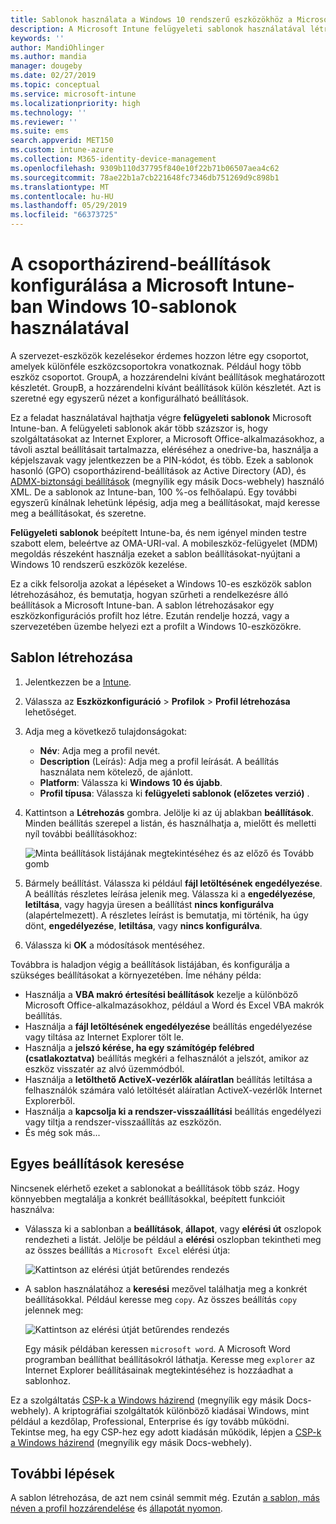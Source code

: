 ```yaml
---
title: Sablonok használata a Windows 10 rendszerű eszközökhöz a Microsoft Intune – Azure |} A Microsoft Docs
description: A Microsoft Intune felügyeleti sablonok használatával létre csoportokat a Windows 10 rendszerű eszközök beállításait. Eszközkonfigurációs profil található ezek a beállítások segítségével szabályozhatja az Office-alkalmazásokhoz, biztonságos, Internet Explorer szolgáltatásai, ki férhet hozzá a onedrive vállalati verzió, távoli asztali szolgáltatások használata, engedélyezze az automatikus lejátszás, beállítása energiagazdálkodási beállításokat, HTTP-nyomtatás, másik felhasználó használja bejelentkezési beállítások, és a vezérlő az eseménynapló méretét.
keywords: ''
author: MandiOhlinger
ms.author: mandia
manager: dougeby
ms.date: 02/27/2019
ms.topic: conceptual
ms.service: microsoft-intune
ms.localizationpriority: high
ms.technology: ''
ms.reviewer: ''
ms.suite: ems
search.appverid: MET150
ms.custom: intune-azure
ms.collection: M365-identity-device-management
ms.openlocfilehash: 9309b110d37795f840e10f22b71b06507aea4c62
ms.sourcegitcommit: 78ae22b1a7cb221648fc7346db751269d9c898b1
ms.translationtype: MT
ms.contentlocale: hu-HU
ms.lasthandoff: 05/29/2019
ms.locfileid: "66373725"
---
```

# <a name="use-windows-10-templates-to-configure-group-policy-settings-in-microsoft-intune"></a>A csoportházirend-beállítások konfigurálása a Microsoft Intune-ban Windows 10-sablonok használatával

A szervezet-eszközök kezelésekor érdemes hozzon létre egy csoportot, amelyek különféle eszközcsoportokra vonatkoznak. Például hogy több eszköz csoportot. GroupA, a hozzárendelni kívánt beállítások meghatározott készletét. GroupB, a hozzárendelni kívánt beállítások külön készletét. Azt is szeretné egy egyszerű nézet a konfigurálható beállítások.

Ez a feladat használatával hajthatja végre **felügyeleti sablonok** Microsoft Intune-ban. A felügyeleti sablonok akár több százszor is, hogy szolgáltatásokat az Internet Explorer, a Microsoft Office-alkalmazásokhoz, a távoli asztal beállításait tartalmazza, eléréséhez a onedrive-ba, használja a képjelszavak vagy jelentkezzen be a PIN-kódot, és több. Ezek a sablonok hasonló (GPO) csoportházirend-beállítások az Active Directory (AD), és [ADMX-biztonsági beállítások](https://docs.microsoft.com/windows/client-management/mdm/understanding-admx-backed-policies) (megnyílik egy másik Docs-webhely) használó XML. De a sablonok az Intune-ban, 100 %-os felhőalapú. Egy további egyszerű kínálnak lehetünk lépésig, adja meg a beállításokat, majd keresse meg a beállításokat, és szeretne.

**Felügyeleti sablonok** beépített Intune-ba, és nem igényel minden testre szabott elem, beleértve az OMA-URI-val. A mobileszköz-felügyelet (MDM) megoldás részeként használja ezeket a sablon beállításokat-nyújtani a Windows 10 rendszerű eszközök kezelése.

Ez a cikk felsorolja azokat a lépéseket a Windows 10-es eszközök sablon létrehozásához, és bemutatja, hogyan szűrheti a rendelkezésre álló beállítások a Microsoft Intune-ban. A sablon létrehozásakor egy eszközkonfigurációs profilt hoz létre. Ezután rendelje hozzá, vagy a szervezetében üzembe helyezi ezt a profilt a Windows 10-eszközökre.

## <a name="create-a-template"></a>Sablon létrehozása

1. Jelentkezzen be a [Intune](https://go.microsoft.com/fwlink/?linkid=2090973).
2. Válassza az **Eszközkonfiguráció** > **Profilok** > **Profil létrehozása** lehetőséget.
3. Adja meg a következő tulajdonságokat:

    - **Név**: Adja meg a profil nevét.
    - **Description** (Leírás): Adja meg a profil leírását. A beállítás használata nem kötelező, de ajánlott.
    - **Platform**: Válassza ki **Windows 10 és újabb**.
    - **Profil típusa**: Válassza ki **felügyeleti sablonok (előzetes verzió)** .

4. Kattintson a **Létrehozás** gombra. Jelölje ki az új ablakban **beállítások**. Minden beállítás szerepel a listán, és használhatja a, mielőtt és melletti nyíl további beállításokhoz:

    ![Minta beállítások listájának megtekintéséhez és az előző és Tovább gomb](./media/administrative-templates-windows/sample-settings-list-next-page.png)

5. Bármely beállítást. Válassza ki például **fájl letöltésének engedélyezése**. A beállítás részletes leírása jelenik meg. Válassza ki a **engedélyezése**, **letiltása**, vagy hagyja üresen a beállítást **nincs konfigurálva** (alapértelmezett). A részletes leírást is bemutatja, mi történik, ha úgy dönt, **engedélyezése**, **letiltása**, vagy **nincs konfigurálva**.
6. Válassza ki **OK** a módosítások mentéséhez.

Továbbra is haladjon végig a beállítások listájában, és konfigurálja a szükséges beállításokat a környezetében. Íme néhány példa:

- Használja a **VBA makró értesítési beállítások** kezelje a különböző Microsoft Office-alkalmazásokhoz, például a Word és Excel VBA makrók beállítás.
- Használja a **fájl letöltésének engedélyezése** beállítás engedélyezése vagy tiltása az Internet Explorer tölt le.
- Használja a **jelszó kérése, ha egy számítógép felébred (csatlakoztatva)** beállítás megkéri a felhasználót a jelszót, amikor az eszköz visszatér az alvó üzemmódból.
- Használja a **letölthető ActiveX-vezérlők aláíratlan** beállítás letiltása a felhasználók számára való letöltését aláíratlan ActiveX-vezérlők Internet Explorerből.
- Használja a **kapcsolja ki a rendszer-visszaállítási** beállítás engedélyezi vagy tiltja a rendszer-visszaállítás az eszközön.
- És még sok más...

## <a name="find-some-settings"></a>Egyes beállítások keresése

Nincsenek elérhető ezeket a sablonokat a beállítások több száz. Hogy könnyebben megtalálja a konkrét beállításokkal, beépített funkcióit használva:

- Válassza ki a sablonban a **beállítások**, **állapot**, vagy **elérési út** oszlopok rendezheti a listát. Jelölje be például a **elérési** oszlopban tekintheti meg az összes beállítás a `Microsoft Excel` elérési útja:

  ![Kattintson az elérési útját betűrendes rendezés](./media/administrative-templates-windows/path-filter-shows-excel-options.png)

- A sablon használatához a **keresési** mezővel találhatja meg a konkrét beállításokkal. Például keresse meg `copy`. Az összes beállítás `copy` jelennek meg:

  ![Kattintson az elérési útját betűrendes rendezés](./media/administrative-templates-windows/search-copy-settings.png)

  Egy másik példában keressen `microsoft word`. A Microsoft Word programban beállíthat beállításokról láthatja. Keresse meg `explorer` az Internet Explorer beállításainak megtekintéséhez is hozzáadhat a sablonhoz.

Ez a szolgáltatás [CSP-k a Windows házirend](https://docs.microsoft.com/windows/client-management/mdm/policy-configuration-service-provider#admx-backed-policies) (megnyílik egy másik Docs-webhely). A kriptográfiai szolgáltatók különböző kiadásai Windows, mint például a kezdőlap, Professional, Enterprise és így tovább működni. Tekintse meg, ha egy CSP-hez egy adott kiadásán működik, lépjen a [CSP-k a Windows házirend](https://docs.microsoft.com/windows/client-management/mdm/policy-configuration-service-provider#admx-backed-policies) (megnyílik egy másik Docs-webhely).

## <a name="next-steps"></a>További lépések

A sablon létrehozása, de azt nem csinál semmit még. Ezután [a sablon, más néven a profil hozzárendelése](device-profile-assign.md) és [állapotát nyomon](device-profile-monitor.md).
